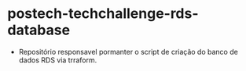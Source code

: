 # postech-techchallenge-rds-database

- Repositório responsavel pormanter o script de criação do banco de dados RDS via trraform.
